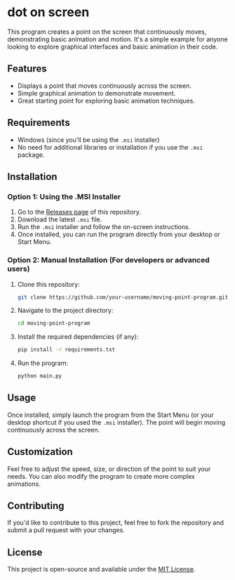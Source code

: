 # dot on screen

This program creates a point on the screen that continuously moves, demonstrating basic animation and motion. It's a simple example for anyone looking to explore graphical interfaces and basic animation in their code.

## Features
- Displays a point that moves continuously across the screen.
- Simple graphical animation to demonstrate movement.
- Great starting point for exploring basic animation techniques.

## Requirements
- Windows (since you'll be using the `.msi` installer)
- No need for additional libraries or installation if you use the `.msi` package.

## Installation

### Option 1: Using the .MSI Installer
1. Go to the [Releases page](https://github.com/your-username/moving-point-program/releases) of this repository.
2. Download the latest `.msi` file.
3. Run the `.msi` installer and follow the on-screen instructions.
4. Once installed, you can run the program directly from your desktop or Start Menu.

### Option 2: Manual Installation (For developers or advanced users)
1. Clone this repository:
   ```bash
   git clone https://github.com/your-username/moving-point-program.git
   ```
2. Navigate to the project directory:
   ```bash
   cd moving-point-program
   ```

3. Install the required dependencies (if any):
   ```bash
   pip install -r requirements.txt
   ```

4. Run the program:
   ```bash
   python main.py
   ```

## Usage

Once installed, simply launch the program from the Start Menu (or your desktop shortcut if you used the `.msi` installer). The point will begin moving continuously across the screen.

## Customization

Feel free to adjust the speed, size, or direction of the point to suit your needs. You can also modify the program to create more complex animations.

## Contributing

If you'd like to contribute to this project, feel free to fork the repository and submit a pull request with your changes.

## License

This project is open-source and available under the [MIT License](LICENSE).
